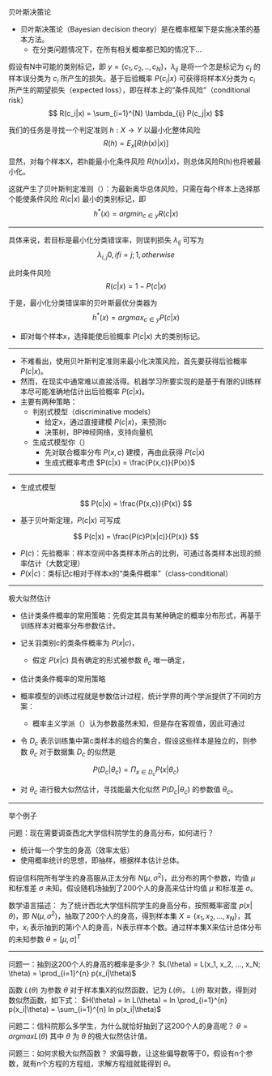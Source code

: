 贝叶斯决策论
- 贝叶斯决策论（Bayesian decision theory）是在概率框架下是实施决策的基本方法。
  - 在分类问题情况下，在所有相关概率都已知的情况下...

假设有N中可能的类别标记，即 $y=\{c_1, c_2, .., c_N\}$，$\lambda_{ij}$ 是将一个怎是标记为 $c_j$ 的样本误分类为 $c_i$ 所产生的损失。基于后验概率 $P\{c_i|x\}$ 可获得将样本X分类为 $c_i$ 所产生的期望损失（expected loss），即在样本上的“条件风险”（conditional risk）
$$
R(c_i|x) = \sum_{i=1}^{N} \lambda_{ij} P(c_j|x)
$$

我们的任务是寻找一个判定准则 $h:X \to Y$ 以最小化整体风险
$$
R(h) = E_x[R(h(x)|x)]
$$

显然，对每个样本X，若h能最小化条件风险 $R(h(x)|x)$，则总体风险R(h)也将被最小化。

这就产生了贝叶斯判定准则（）：为最新奥华总体风险，只需在每个样本上选择那个能使条件风险 $R(c|x)$ 最小的类别标记，即
$$
h^{*}(x) = argmin_{c \in y} R(c|x)
$$

---
具体来说，若目标是最小化分类错误率，则误判损失 $\lambda_{ij}$ 可写为
$$
\lambda_{i,j} 0, if i=j; 1, otherwise
$$

此时条件风险
$$
R(c|x) = 1 - P(c|x)
$$

于是，最小化分类错误率的贝叶斯最优分类器为
$$
h^{*}(x) = argmax_{c \in y} P(c|x)
$$

- 即对每个样本x，选择能使后验概率 $P(c|x)$ 大的类别标记。

---
- 不难看出，使用贝叶斯判定准则来最小化决策风险，首先要获得后验概率 $P(c|x)$。
- 然而，在现实中通常难以直接活得。机器学习所要实现的是基于有限的训练样本尽可能准确地估计出后验概率 $P(c|x)$。
- 主要有两种策略：
  - 判别式模型（discriminative models）
    - 给定x，通过直接建模 $P(c|x)$，来预测c
    - 决策树，BP神经网络，支持向量机
  - 生成式模型你（）
    - 先对联合概率分布 $P(x,c)$ 建模，再由此获得 $P(c|x)$
    - 生成式概率考虑 $P(c|x) = \frac{P(x,c)}{P(x)}$

---
- 生成式模型

$$
P(c|x) = \frac{P(x,c)}{P(x)}
$$

- 基于贝叶斯定理，$P(c|x)$ 可写成

$$
P(c|x) = \frac{P(c)P(x|c)}{P(x)}
$$
- $P(c)$：先验概率：样本空间中各类样本所占的比例，可通过各类样本出现的频率估计（大数定理）
- $P(x|c)$：类标记c相对于样本x的“类条件概率”（class-conditional）

---
极大似然估计

- 估计类条件概率的常用策略：先假定其具有某种确定的概率分布形式，再基于训练样本对概率分布参数估计。
- 记关羽类别c的类条件概率为 $P(x|c)$，
  - 假定 $P(x|c)$ 具有确定的形式被参数 $\theta_c$ 唯一确定，


- 估计类条件概率的常用策略


- 概率模型的训练过程就是参数估计过程，统计学界的两个学派提供了不同的方案：
  - 概率主义学派（）认为参数虽然未知，但是存在客观值，因此可通过


- 令 $D_c$ 表示训练集中第c类样本的组合的集合，假设这些样本是独立的，则参数 $\theta_c$ 对于数据集 $D_c$ 的似然是

$$
P(D_c|\theta_c) = \Pi_{x \in D_c} P(x|\theta_c)
$$
- 对 $\theta_c$ 进行极大似然估计，寻找能最大化似然 $P(D_c|\theta_c)$ 的参数值 $\theta_c$。

---
举个例子

问题：现在需要调查西北大学信科院学生的身高分布，如何进行？
<!-- 抛开实施不谈，我觉得可以直接拿体测的数据库 -->
- 统计每一个学生的身高（效率太低）
- 使用概率统计的思想，即抽样，根据样本估计总体。

假设信科院所有学生的身高服从正太分布 $N(\mu, \sigma^2)$，此分布的两个参数，均值 $\mu$ 和标准差 $\sigma$ 未知。假设随机场抽到了200个人的身高来估计均值 $\mu$ 和标准差 $\sigma$。

数学语言描述：
为了统计西北大学信科院学生的身高分布，按照概率密度 $p(x|\theta)$，即 $N(\mu, \sigma^2)$，抽取了200个人的身高，得到样本集 $X = \{x_1, x_2, ..., x_N\}$，其中，$x_i$ 表示抽到的第i个人的身高，N表示样本个数。通过样本集X来估计总体分布的未知参数 $\theta = [\mu, \sigma]^T$

---
问题一：抽到这200个人的身高的概率是多少？
$L(\theta) = L(x_1, x_2, ..., x_N; \theta) = \prod_{i=1}^{n} p(x_i|\theta)$

函数 $L(\theta)$ 为参数 $\theta$ 对于样本集X的似然函数，记为 $L(\theta)$。
$L(\theta)$ 取对数，得到对数似然函数，如下式：
$H(\theta) = ln L(\theta) = ln \prod_{i=1}^{n} p(x_i|\theta) = \sum_{i=1}^{n} ln p(x_i|\theta)$

问题二：信科院那么多学生，为什么就恰好抽到了这200个人的身高呢？
$\theta = argmax L(\theta)$
其中 $\theta$ 为 $\theta$ 的极大似然估计值。

问题三：如何求极大似然函数？
求偏导数，让这些偏导数等于0，假设有n个参数，就有n个方程的方程组，求解方程组就能得到 $\theta$。

